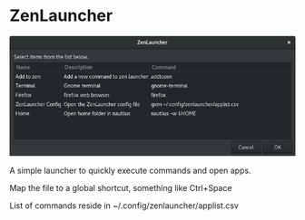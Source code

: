 # ZenLauncher

![alt text](zenpublic.png)

A simple launcher to quickly execute commands and open apps.

Map the file to a global shortcut, something like Ctrl+Space

List of commands reside in ~/.config/zenlauncher/applist.csv
